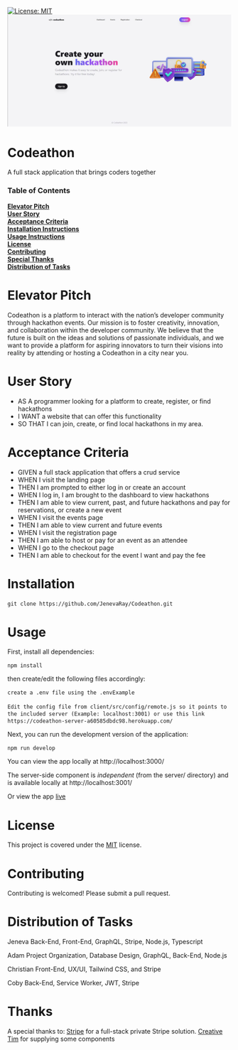 [![License: MIT](https://img.shields.io/badge/License-MIT-blue.svg)](https://opensource.org/licenses/MIT)
![alt text](https://github.com/JenevaRay/Codeathon/blob/main/assets/codeathon.jpg)

# Codeathon

A full stack application that brings coders together

### Table of Contents

**[Elevator Pitch](#elevator-pitch)**<br>
**[User Story](#user-story)**<br>
**[Acceptance Criteria](#acceptance-criteria)**<br>
**[Installation Instructions](#installation)**<br>
**[Usage Instructions](#usage)**<br>
**[License](#license)**<br>
**[Contributing](#contributing)**<br>
**[Special Thanks](#thanks)**<br>
**[Distribution of Tasks](#distribution-of-tasks)**<br>

# Elevator Pitch

Codeathon is a platform to interact with the nation’s developer community through hackathon events. Our mission is to foster creativity, innovation, and collaboration within the developer community. We believe that the future is built on the ideas and solutions of passionate individuals, and we want to provide a platform for aspiring innovators to turn their visions into reality by attending or hosting a Codeathon in a city near you.

# User Story

- AS A programmer looking for a platform to create, register, or find hackathons
- I WANT a website that can offer this functionality
- SO THAT I can join, create, or find local hackathons in my area.

# Acceptance Criteria

- GIVEN a full stack application that offers a crud service
- WHEN I visit the landing page 
- THEN I am prompted to either log in or create an account
- WHEN I log in, I am brought to the dashboard to view hackathons
- THEN I am able to view current, past, and future hackathons and pay for reservations, or create a new event
- WHEN I visit the events page
- THEN I am able to view current and future events
- WHEN I visit the registration page
- THEN I am able to host or pay for an event as an attendee
- WHEN I go to the checkout page
- THEN I am able to checkout for the event I want and pay the fee


# Installation

`git clone https://github.com/JenevaRay/Codeathon.git`


# Usage

First, install all dependencies:

```
npm install
```

then create/edit the following files accordingly:
```
create a .env file using the .envExample

Edit the config file from client/src/config/remote.js so it points to the included server (Example: localhost:3001) or use this link https://codeathon-server-a60585dbdc98.herokuapp.com/
```

Next, you can run the development version of the application:
```
npm run develop
```

You can view the app locally at http://localhost:3000/

The server-side component is *independent* (from the server/ directory) and is available locally at http://localhost:3001/

Or view the app [live](https://codeathon-1b48b4588e47.herokuapp.com/)

# License

This project is covered under the [MIT](https://opensource.org/licenses/MIT) license.

# Contributing

Contributing is welcomed! Please submit a pull request.

# Distribution of Tasks

Jeneva
Back-End, Front-End, GraphQL, Stripe, Node.js, Typescript

Adam
Project Organization, Database Design, GraphQL, Back-End, Node.js

Christian
Front-End, UX/UI, Tailwind CSS, and Stripe

Coby
Back-End, Service Worker, JWT, Stripe


# Thanks

A special thanks to:
[Stripe](https://github.com/stripe-samples/accept-a-payment) for a full-stack private Stripe solution.
[Creative Tim](https://www.creative-tim.com/) for supplying some components



